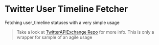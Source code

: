 # Twitter User Timeline Fetcher
Fetching user_timeline statuses with a very simple usage

> Take a look at [TwitterAPIExchange Repo](http://github.com/j7mbo/twitter-api-php) for more info. This is only a wrapper for sample of an agile usage
